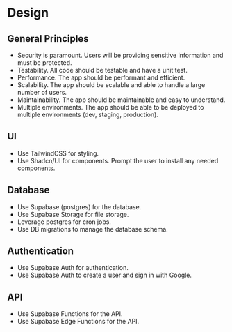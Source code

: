 # Design

## General Principles

- Security is paramount. Users will be providing sensitive information and must be protected.
- Testability. All code should be testable and have a unit test.
- Performance. The app should be performant and efficient.
- Scalability. The app should be scalable and able to handle a large number of users.
- Maintainability. The app should be maintainable and easy to understand.
- Multiple environments. The app should be able to be deployed to multiple environments (dev, staging, production).

## UI

- Use TailwindCSS for styling.
- Use Shadcn/UI for components. Prompt the user to install any needed components.

## Database

- Use Supabase (postgres) for the database.
- Use Supabase Storage for file storage.
- Leverage postgres for cron jobs.
- Use DB migrations to manage the database schema.

## Authentication

- Use Supabase Auth for authentication.
- Use Supabase Auth to create a user and sign in with Google.

## API

- Use Supabase Functions for the API.
- Use Supabase Edge Functions for the API.
